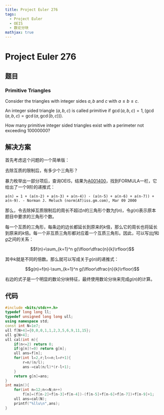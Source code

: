 ```yaml
---
title: Project Euler 276
tags:
  - Project Euler
  - OEIS
  - 数论分块
mathjax: true
---
```

<escape><!-- more --></escape>
    


# Project Euler 276
## 题目
### Primitive Triangles

Consider the triangles with integer sides $a, b$ and $c$ with $a \le b \le c$.

An integer sided triangle $(a,b,c)$ is called primitive if $\gcd(a,b,c)=1,(\gcd(a,b,c)=\gcd(a,\gcd(b,c)))$.

How many primitive integer sided triangles exist with a perimeter not exceeding $10 000 000$?


## 解决方案

首先考虑这个问题的一个简单版：

去除互质的限制后，有多少个三角形？

暴力枚举出一部分项后，查询OEIS，结果为[A001400](https://oeis.org/A001400)，找到FORMULA一栏，它给出了一个$9$阶的递推式：
```
a(n) = 1 + (a(n-2) + a(n-3) + a(n-4)) - (a(n-5) + a(n-6) + a(n-7)) + a(n-9). - Norman J. Meluch (norm(AT)iss.gm.com), Mar 09 2000
```

那么，令去除掉互质限制后的周长不超过$n$的三角形个数为$f(n)$，令$g(n)$表示原本题目中要求的三角形个数。

每一个互质的三角形，每条边的边长都延长到原来的$k$倍，那么它的周长也将延长到原来的$k$倍。每一个非互质三角形都对应着一个互质三角形。因此，可以写出$f$和$g$之间的关系：

$$f(n)=\sum_{k=1}^n g(\lfloor\dfrac{n}{k}\rfloor)$$

其中$k$就是不同的倍数。那么就可以写成关于$g(n)$的递推式：

$$g(n)=f(n)-\sum_{k=1}^n g(\lfloor\dfrac{n}{k}\rfloor)$$

右边的式子是一个明显的数论分块特征，最终使用数论分块来完成$g(n)$的计算。

## 代码


```C++
#include <bits/stdc++.h>
typedef long long ll;
typedef unsigned long long ull;
using namespace std;
const int N=1e7;
ull f[N+4]={0,0,0,1,1,2,3,5,6,9,11,15};
ull g[N+4];
ull cal(int n){
    if(n<=2) return 0;
    if(g[n]!=0) return g[n];
    ull ans=f[n];
    for(int l=2,r;l<=n;l=r+1){
        r=n/(n/l);
        ans-=cal(n/l)*(r-l+1);
    }
    return g[n]=ans;
}
int main(){
    for(int n=12;n<=N;n++)
        f[n]=(f[n-2]+f[n-3]+f[n-4])-(f[n-5]+f[n-6]+f[n-7])+f[n-9]+1;
    ull ans=cal(N);
    printf("%llu\n",ans);
}

```